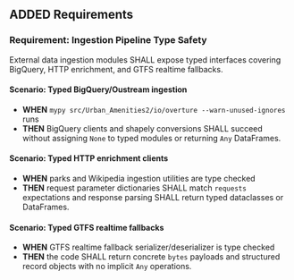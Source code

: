 ## ADDED Requirements
### Requirement: Ingestion Pipeline Type Safety
External data ingestion modules SHALL expose typed interfaces covering BigQuery, HTTP enrichment, and GTFS realtime fallbacks.

#### Scenario: Typed BigQuery/Oustream ingestion
- **WHEN** `mypy src/Urban_Amenities2/io/overture --warn-unused-ignores` runs
- **THEN** BigQuery clients and shapely conversions SHALL succeed without assigning `None` to typed modules or returning `Any` DataFrames.

#### Scenario: Typed HTTP enrichment clients
- **WHEN** parks and Wikipedia ingestion utilities are type checked
- **THEN** request parameter dictionaries SHALL match `requests` expectations and response parsing SHALL return typed dataclasses or DataFrames.

#### Scenario: Typed GTFS realtime fallbacks
- **WHEN** GTFS realtime fallback serializer/deserializer is type checked
- **THEN** the code SHALL return concrete `bytes` payloads and structured record objects with no implicit `Any` operations.
